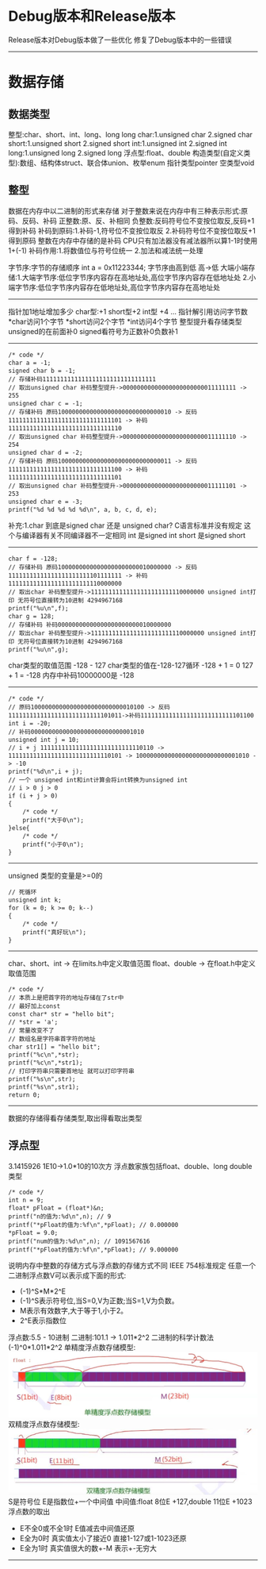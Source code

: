 # Debug版本和Release版本  

Release版本对Debug版本做了一些优化 修复了Debug版本中的一些错误

---

# 数据存储

## 数据类型  

整型:char、short、int、long、long long
char:1.unsigned char 2.signed char
short:1.unsigned short 2.signed short 
int:1.unsigned int 2.signed int
long:1.unsigned long 2.signed long
浮点型:float、double
构造类型(自定义类型):数组、结构体struct、联合体union、枚举enum
指针类型pointer
空类型void

## 整型

数据在内存中以二进制的形式来存储
对于整数来说在内存中有三种表示形式:原码、反码、补码
正整数:原、反、补相同
负整数:反码符号位不变按位取反,反码+1得到补码 补码到原码:1.补码-1,符号位不变按位取反 2.补码符号位不变按位取反+1得到原码
整数在内存中存储的是补码
CPU只有加法器没有减法器所以算1-1时使用1+(-1)
补码作用:1.将数值位与符号位统一 2.加法和减法统一处理

字节序:字节的存储顺序
int a = 0x11223344; 字节序由高到低 高->低
大端小端存储:1.大端字节序:低位字节序内容存在高地址处,高位字节序内容存在低地址处 2.小端字节序:低位字节序内容存在低地址处,高位字节序内容存在高地址处

---
指针加1地址增加多少
char型:+1 short型+2 int型 +4 ...
指针解引用访问字节数
*char访问1个字节 *short访问2个字节 *int访问4个字节
整型提升看存储类型unsigned的在前面补0 signed看符号为正数补0负数补1

---
    /* code */
    char a = -1;
    signed char b = -1;
    // 存储补码11111111111111111111111111111111
    // 取出unsigned char 补码整型提升->00000000000000000000000011111111 -> 255
    unsigned char c = -1;
    // 存储补码 原码10000000000000000000000000000010 -> 反码11111111111111111111111111111101 -> 补码11111111111111111111111111111110
    // 取出unsigned char 补码整型提升->00000000000000000000000011111110 -> 254
    unsigned char d = -2;
    // 存储补码 原码10000000000000000000000000000011 -> 反码11111111111111111111111111111100 -> 补码11111111111111111111111111111101
    // 取出unsigned char 补码整型提升->00000000000000000000000011111101 -> 253
    unsigned char e = -3;
    printf("%d %d %d %d %d\n", a, b, c, d, e);
补充:1.char 到底是signed char 还是 unsigned char?
C语言标准并没有规定 这个与编译器有关不同编译器不一定相同
int 是signed int
short 是signed short

---
    char f = -128;
    // 存储补码 原码10000000000000000000000010000000 -> 反码11111111111111111111111101111111 -> 补码11111111111111111111111110000000
    // 取出char 补码整型提升->11111111111111111111111110000000 unsigned int打印 无符号位直接转为10进制 4294967168
    printf("%u\n",f);
    char g = 128;
    // 存储补码 补码00000000000000000000000010000000
    // 取出char 补码整型提升->11111111111111111111111110000000 unsigned int打印 无符号位直接转为10进制 4294967168
    printf("%u\n",g);
char类型的取值范围 -128 - 127
char类型的值在-128-127循环 -128 + 1 = 0 127 + 1 = -128 
内存中补码10000000是 -128

---
    /* code */
    // 原码10000000000000000000000000010100 -> 反码11111111111111111111111111101011->补码11111111111111111111111111101100 
    int i = -20;
    // 补码00000000000000000000000000001010
    unsigned int j = 10;
    // i + j 11111111111111111111111111110110 -> 11111111111111111111111111110101 -> 10000000000000000000000000001010 -> -10
    printf("%d\n",i + j);
    // 一个 unsigned int和int计算会将int转换为unsigned int
    // i > 0 j > 0
    if (i + j > 0)
    {
        /* code */
        printf("大于0\n");
    }else{
        /* code */
        printf("小于0\n");
    } 
---
unsigned 类型的变量是>=0的

    // 死循环
    unsigned int k;
    for (k = 0; k >= 0; k--)
    {
        /* code */
        printf("真好玩\n");
    }
---
char、short、int -> 在limits.h中定义取值范围
float、double -> 在float.h中定义取值范围

    /* code */
    // 本质上是把首字符的地址存储在了str中
    // 最好加上const
    const char* str = "hello bit";
    // *str = 'a';
    // 常量改变不了
    // 数组名是字符串首字符的地址
    char str1[] = "hello bit"; 
    printf("%c\n",*str);
    printf("%c\n",*str1);
    // 打印字符串只需要首地址 就可以打印字符串
    printf("%s\n",str);
    printf("%s\n",str1);
    return 0;
---
数据的存储得看存储类型,取出得看取出类型

## 浮点型

3.1415926 1E10->1.0*10的10次方 浮点数家族包括float、double、long double类型

    /* code */
    int n = 9;
    float* pFloat = (float*)&n; 
    printf("n的值为:%d\n",n); // 9
    printf("*pFloat的值为:%f\n",*pFloat); // 0.000000
    *pFloat = 9.0;
    printf("num的值为:%d\n",n); // 1091567616
    printf("*pFloat的值为:%f\n",*pFloat); // 9.000000
说明内存中整数的存储方式与浮点数的存储方式不同
IEEE 754标准规定 任意一个二进制浮点数V可以表示成下面的形式:

- (-1)\^S\*M\*2^E
- (-1)^S表示符号位,当S=0,V为正数;当S=1,V为负数。
- M表示有效数字,大于等于1,小于2。
- 2^E表示指数位 

浮点数:5.5 - 10进制
二进制:101.1 -> 1.011*2^2 二进制的科学计数法 (-1)\^0\*1.011\*2^2
单精度浮点数存储模型:
![Alt text](%E5%8D%95%E7%B2%BE%E5%BA%A6%E6%B5%AE%E7%82%B9%E6%95%B0%E5%AD%98%E5%82%A8%E6%A8%A1%E5%9E%8B.jpg)
双精度浮点数存储模型:
![Alt text](%E5%8F%8C%E7%B2%BE%E5%BA%A6%E6%B5%AE%E7%82%B9%E6%95%B0%E5%AD%98%E5%82%A8%E6%A8%A1%E5%9E%8B.jpg)
S是符号位
E是指数位+一个中间值 中间值:float 8位E +127,double 11位E +1023
浮点数的取出

- E不全0或不全1时 E值减去中间值还原
- E全为0时  真实值太小了接近0 直接1-127或1-1023还原
- E全为1时  真实值很大的数+-M 表示+-无穷大

---

